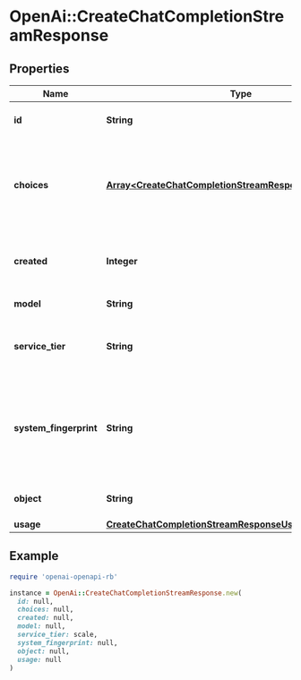 # OpenAi::CreateChatCompletionStreamResponse

## Properties

| Name | Type | Description | Notes |
| ---- | ---- | ----------- | ----- |
| **id** | **String** | A unique identifier for the chat completion. Each chunk has the same ID. |  |
| **choices** | [**Array&lt;CreateChatCompletionStreamResponseChoicesInner&gt;**](CreateChatCompletionStreamResponseChoicesInner.md) | A list of chat completion choices. Can contain more than one elements if &#x60;n&#x60; is greater than 1. Can also be empty for the last chunk if you set &#x60;stream_options: {\&quot;include_usage\&quot;: true}&#x60;.  |  |
| **created** | **Integer** | The Unix timestamp (in seconds) of when the chat completion was created. Each chunk has the same timestamp. |  |
| **model** | **String** | The model to generate the completion. |  |
| **service_tier** | **String** | The service tier used for processing the request. This field is only included if the &#x60;service_tier&#x60; parameter is specified in the request. | [optional] |
| **system_fingerprint** | **String** | This fingerprint represents the backend configuration that the model runs with. Can be used in conjunction with the &#x60;seed&#x60; request parameter to understand when backend changes have been made that might impact determinism.  | [optional] |
| **object** | **String** | The object type, which is always &#x60;chat.completion.chunk&#x60;. |  |
| **usage** | [**CreateChatCompletionStreamResponseUsage**](CreateChatCompletionStreamResponseUsage.md) |  | [optional] |

## Example

```ruby
require 'openai-openapi-rb'

instance = OpenAi::CreateChatCompletionStreamResponse.new(
  id: null,
  choices: null,
  created: null,
  model: null,
  service_tier: scale,
  system_fingerprint: null,
  object: null,
  usage: null
)
```

